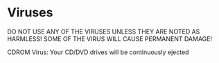 # Viruses
DO NOT USE ANY OF THE VIRUSES UNLESS THEY ARE NOTED AS HARMLESS! SOME OF THE VIRUS WILL CAUSE PERMANENT DAMAGE!

CDROM Virus: Your CD/DVD drives will be continuously ejected <Harmless>
